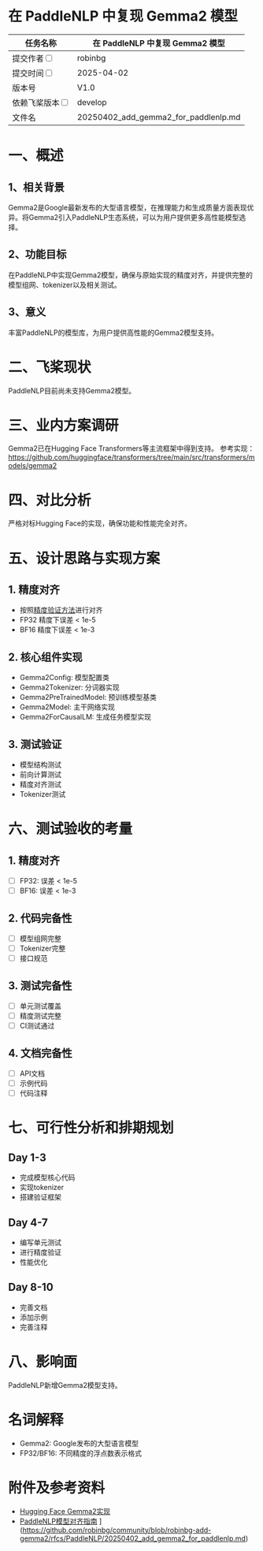 # 在 PaddleNLP 中复现 Gemma2 模型
|任务名称 | 在 PaddleNLP 中复现 Gemma2 模型 | 
|---|---|
|提交作者<input type="checkbox" class="rowselector hidden"> | robinbg | 
|提交时间<input type="checkbox" class="rowselector hidden"> | 2025-04-02 | 
|版本号 | V1.0 | 
|依赖飞桨版本<input type="checkbox" class="rowselector hidden"> | develop | 
|文件名 | 20250402_add_gemma2_for_paddlenlp.md<br> |

# 一、概述
## 1、相关背景

Gemma2是Google最新发布的大型语言模型，在推理能力和生成质量方面表现优异。将Gemma2引入PaddleNLP生态系统，可以为用户提供更多高性能模型选择。

## 2、功能目标

在PaddleNLP中实现Gemma2模型，确保与原始实现的精度对齐，并提供完整的模型组网、tokenizer以及相关测试。

## 3、意义

丰富PaddleNLP的模型库，为用户提供高性能的Gemma2模型支持。

# 二、飞桨现状

PaddleNLP目前尚未支持Gemma2模型。

# 三、业内方案调研

Gemma2已在Hugging Face Transformers等主流框架中得到支持。
参考实现：https://github.com/huggingface/transformers/tree/main/src/transformers/models/gemma2

# 四、对比分析

严格对标Hugging Face的实现，确保功能和性能完全对齐。

# 五、设计思路与实现方案

## 1. 精度对齐
- 按照[精度验证方法](https://paddlenlp.readthedocs.io/zh/latest/community/contribute_models/align_pytorch_and_paddle.html)进行对齐
- FP32 精度下误差 < 1e-5
- BF16 精度下误差 < 1e-3

## 2. 核心组件实现
- Gemma2Config: 模型配置类
- Gemma2Tokenizer: 分词器实现
- Gemma2PreTrainedModel: 预训练模型基类
- Gemma2Model: 主干网络实现
- Gemma2ForCausalLM: 生成任务模型实现

## 3. 测试验证
- 模型结构测试
- 前向计算测试
- 精度对齐测试
- Tokenizer测试

# 六、测试验收的考量

## 1. 精度对齐
- [ ] FP32: 误差 < 1e-5
- [ ] BF16: 误差 < 1e-3

## 2. 代码完备性
- [ ] 模型组网完整
- [ ] Tokenizer完整
- [ ] 接口规范

## 3. 测试完备性
- [ ] 单元测试覆盖
- [ ] 精度测试完整
- [ ] CI测试通过

## 4. 文档完备性
- [ ] API文档
- [ ] 示例代码
- [ ] 代码注释

# 七、可行性分析和排期规划

## Day 1-3
- 完成模型核心代码
- 实现tokenizer
- 搭建验证框架

## Day 4-7
- 编写单元测试
- 进行精度验证
- 性能优化

## Day 8-10
- 完善文档
- 添加示例
- 完善注释

# 八、影响面

PaddleNLP新增Gemma2模型支持。

# 名词解释

- Gemma2: Google发布的大型语言模型
- FP32/BF16: 不同精度的浮点数表示格式

# 附件及参考资料

- [Hugging Face Gemma2实现](https://github.com/huggingface/transformers/tree/main/src/transformers/models/gemma2)
- [PaddleNLP模型对齐指南](https://paddlenlp.readthedocs.io/zh/latest/community/contribute_models/align_pytorch_and_paddle.html)
](https://github.com/robinbg/community/blob/robinbg-add-gemma2/rfcs/PaddleNLP/20250402_add_gemma2_for_paddlenlp.md)
